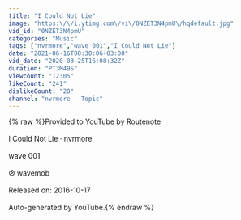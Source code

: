 ```yaml
---
title: "I Could Not Lie"
image: "https:\/\/i.ytimg.com\/vi\/0NZET3N4pmU\/hqdefault.jpg"
vid_id: "0NZET3N4pmU"
categories: "Music"
tags: ["nvrmore","wave 001","I Could Not Lie"]
date: "2021-06-16T08:30:06+03:00"
vid_date: "2020-03-25T16:08:32Z"
duration: "PT3M49S"
viewcount: "12305"
likeCount: "241"
dislikeCount: "20"
channel: "nvrmore - Topic"
---
```

{% raw %}Provided to YouTube by Routenote<br /><br />I Could Not Lie · nvrmore<br /><br />wave 001<br /><br />℗ wavemob<br /><br />Released on: 2016-10-17<br /><br />Auto-generated by YouTube.{% endraw %}
